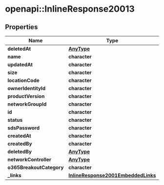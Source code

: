 # openapi::InlineResponse20013

## Properties
Name | Type | Description | Notes
------------ | ------------- | ------------- | -------------
**deletedAt** | [**AnyType**](.md) |  | 
**name** | **character** |  | 
**updatedAt** | **character** |  | 
**size** | **character** |  | 
**locationCode** | **character** |  | [optional] 
**ownerIdentityId** | **character** |  | 
**productVersion** | **character** |  | 
**networkGroupId** | **character** |  | 
**id** | **character** |  | 
**status** | **character** |  | 
**sdsPassword** | **character** |  | [optional] 
**createdAt** | **character** |  | 
**createdBy** | **character** |  | 
**deletedBy** | [**AnyType**](.md) |  | 
**networkController** | [**AnyType**](.md) |  | [optional] 
**o365BreakoutCategory** | **character** |  | 
**_links** | [**InlineResponse2001EmbeddedLinks**](inline_response_200_1__embedded__links.md) |  | 


